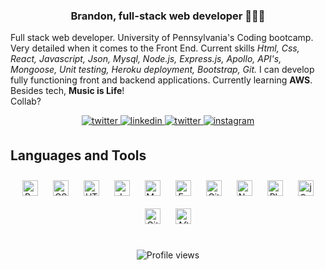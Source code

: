 <!-- <div align="center">
<img src="https://rishavanand.github.io/static/images/greetings.gif" align="center" style="width: 10%" />
</div>  
  
 -->
  
### <div align="center"> **Brandon**, full-stack web developer 👨🏾‍💻 </div>  

Full stack web developer. University of Pennsylvania's Coding bootcamp. Very detailed when it comes to the Front End. Current skills *Html, Css, React, Javascript, Json, Mysql, Node.js, Express.js, Apollo, API's, Mongoose, Unit testing, Heroku deployment, Bootstrap, Git.* I can develop fully functioning front and backend applications. Currently learning **AWS**. Besides tech, **Music is Life**!<br> Collab?

<div align="center">  
<a href="https://bcorporal.github.io/react-portfolio/" target="_blank">
<img src=https://img.shields.io/badge/-Portfolio%20-orange.svg?&style=for-the-badge&logo=&logoColor=white alt=twitter style="margin-bottom: 5px;" />
</a>
<a href="https://linkedin.com/in/brandon-corporal-65742822b?challengeId=AQGz37iRRdjHvgAAAYBzZQeDPDGYFSSnmFmjZE6uVivgLyBF8gEkVXCuEbRuFRnKLEP-r834FeOc8wKHE7H1_2Tj0a2jRHVm9Q&submissionId=39f00847-c840-ea16-abee-c30a0523d826" target="_blank">
<img src=https://img.shields.io/badge/linkedin-%231E77B5.svg?&style=for-the-badge&logo=linkedin&logoColor=white alt=linkedin style="margin-bottom: 5px;" />
</a> 
 <a href="https://twitter.com/djbran" target="_blank">
<img src=https://img.shields.io/badge/twitter-%2300acee.svg?&style=for-the-badge&logo=twitter&logoColor=white alt=twitter style="margin-bottom: 5px;" />
</a>
<a href="https://instagram.com/djbran" target="_blank">
<img src=https://img.shields.io/badge/instagram-%23000000.svg?&style=for-the-badge&logo=instagram&logoColor=white alt=instagram style="margin-bottom: 5px;" />
</a>   
  </div>  

  

## Languages and Tools  
<div align="center">  
<img style="margin: 10px" src="https://profilinator.rishav.dev/skills-assets/bootstrap-plain.svg" alt="Bootstrap" height="25" />  
<img style="margin: 10px" src="https://profilinator.rishav.dev/skills-assets/css3-original-wordmark.svg" alt="CSS3" height="25" />  
<img style="margin: 10px" src="https://profilinator.rishav.dev/skills-assets/html5-original-wordmark.svg" alt="HTML5" height="25" />  
<img style="margin: 10px" src="https://profilinator.rishav.dev/skills-assets/javascript-original.svg" alt="JavaScript" height="25" />  
<img style="margin: 10px" src="https://profilinator.rishav.dev/skills-assets/mysql-original-wordmark.svg" alt="MySQL" height="25" />  
<img style="margin: 10px" src="https://profilinator.rishav.dev/skills-assets/express-original-wordmark.svg" alt="Express.js" height="25" />  
<img style="margin: 10px" src="https://profilinator.rishav.dev/skills-assets/git-scm-icon.svg" alt="Git" height="25" />  
<img style="margin: 10px" src="https://profilinator.rishav.dev/skills-assets/nodejs-original-wordmark.svg" alt="Node.js" height="25" />  
<img style="margin: 10px" src="https://profilinator.rishav.dev/skills-assets/photoshop-plain.svg" alt="Photoshop" height="25" />  
<img style="margin: 10px" src="https://profilinator.rishav.dev/skills-assets/jquery.png" alt="jQuery" height="25" />  
<img style="margin: 10px" src="https://profilinator.rishav.dev/skills-assets/gitlab.svg" alt="GitLab" height="25" />  
<img style="margin: 10px" src="https://profilinator.rishav.dev/skills-assets/aftereffects.png" alt="After Effects" height="25" />  
</div>  

<br/>  

<div align="center">  


![Profile views](https://gpvc.arturio.dev/bcorporal)    </div>  

